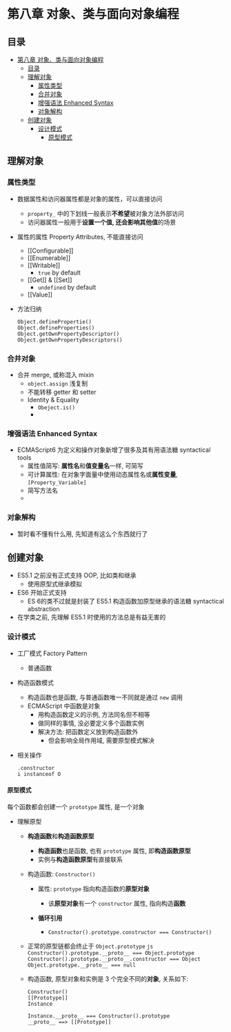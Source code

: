 # 第八章 对象、类与面向对象编程

## 目录
- [第八章 对象、类与面向对象编程](#第八章-对象类与面向对象编程)
  - [目录](#目录)
  - [理解对象](#理解对象)
    - [属性类型](#属性类型)
    - [合并对象](#合并对象)
    - [增强语法 Enhanced Syntax](#增强语法-enhanced-syntax)
    - [对象解构](#对象解构)
  - [创建对象](#创建对象)
    - [设计模式](#设计模式)
      - [原型模式](#原型模式)

## 理解对象
### 属性类型
- 数据属性和访问器属性都是对象的属性，可以直接访问
  - `property_` 中的下划线一般表示**不希望**被对象方法外部访问
  - 访问器属性一般用于**设置一个值, 还会影响其他值**的场景
  
- 属性的属性 Property Attributes, 不能直接访问
  - [[Configurable]]
  - [[Enumerable]]
  - [[Writable]]
    - `true` by default
  - [[Get]] & [[Set]]
    - `undefined` by default
  - [[Value]]

- 方法归纳
  ```
  Object.definePropertie()
  Object.defineProperties()
  Object.getOwnPropertyDescriptor()
  Object.getOwnPropertyDescriptors()
  ```
### 合并对象

- 合并 merge, 或称混入 mixin
  - `object.assign` 浅复制
  - 不能转移 getter 和 setter
  - Identity & Equality
    - `Obeject.is()`
    - 

### 增强语法 Enhanced Syntax

- ECMAScript6 为定义和操作对象新增了很多及其有用语法糖 syntactical tools
  - 属性值简写: **属性名**和**值变量名**一样, 可简写
  - 可计算属性: 在对象字面量中使用动态属性名或**属性变量**, `[Property_Variable]`
  - 简写方法名
  - 

### 对象解构

- 暂时看不懂有什么用, 先知道有这么个东西就行了

## 创建对象
- ES5.1 之前没有正式支持 OOP, 比如类和继承
  - 使用原型式继承模拟
- ES6 开始正式支持
  - ES 6的类不过就是封装了 ES5.1 构造函数加原型继承的语法糖 syntactical abstraction
- 在学类之前, 先理解 ES5.1 时使用的方法总是有益无害的
### 设计模式
- 工厂模式 Factory Pattern
  
  - 普通函数
  
- 构造函数模式

  - 构造函数也是函数, 与普通函数唯一不同就是通过 `new` 调用
  - ECMAScript 中函数是对象
    - 用构造函数定义的示例, 方法同名但不相等
    - 做同样的事情, 没必要定义多个函数实例
    - 解决方法: 把函数定义放到构造函数外
      - 但会影响全局作用域, 需要原型模式解决

- 相关操作

  ```
  .constructor
  i instanceof O
  ```

#### 原型模式

每个函数都会创建一个 `prototype` 属性, 是一个对象

- 理解原型

  - **构造函数**和**构造函数原型**

    - **构造函数**也是函数, 也有 `prototype` 属性, 即**构造函数原型**
    - 实例与**构造函数原型**有直接联系

  - 构造函数: `Constructor()`

    - 属性: `prototype` 指向构造函数的**原型对象**
      - 该**原型对象**有一个 `constructor` 属性, 指向构造**函数**

    - **循环引用**
      - `Constructor().prototype.constructor === Constructor()`

  - 正常的原型链都会终止于 `Object.prototype`
		```js
      Constructor().prototype.__proto__ === Object.prototype
      Constructor().prototype.__proto__.constructor === Object
      Object.prototype.__proto__ === null
		```
  	
  - 构造函数, 原型对象和实例是 3 个完全不同的**对象**, 关系如下:
    ```
    Constructor()
    [[Prototype]]
    Instance
    
    Instance.__proto__ === Constructor().prototype
    __proto__ ==> [[Prototype]]
    ```
  